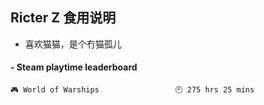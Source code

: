 ## Ricter Z 食用说明
- 喜欢猫猫，是个冇猫孤儿

<!-- steam-box start -->
#### - Steam playtime leaderboard
```text
🎮 World of Warships                 🕘 275 hrs 25 mins
```
<!-- Powered by https://github.com/YouEclipse/steam-box . -->
<!-- steam-box end -->
